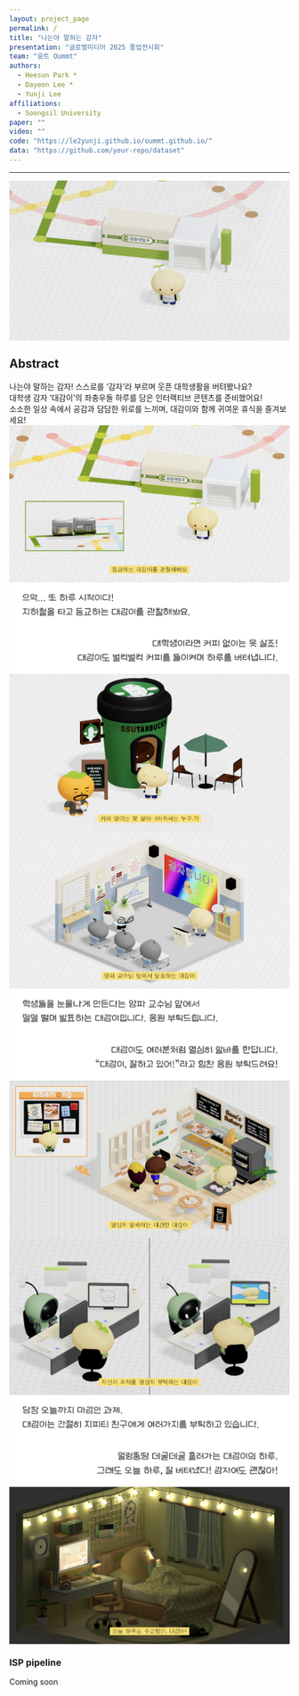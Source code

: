 ```yaml
---
layout: project_page
permalink: /
title: "나는야 말하는 감자"
presentation: "글로벌미디어 2025 졸업전시회"
team: "움트 Oummt"
authors:
  - Heesun Park *
  - Dayeon Lee *
  - Yunji Lee
affiliations:
  - Soongsil University
paper: ""
video: ""
code: "https://le2yunji.github.io/oummt.github.io/"
data: "https://github.com/your-repo/dataset"
---
```


<body>
  <hr>
  <img src = "images/gamza.png" alt = "Example 001" style="display: block; margin: auto;">
</body>


<!-- Using HTML to center the abstract -->
<div class="columns is-centered has-text-centered">
  <div class="column" style="width: 960px">
    <h2>Abstract</h2>
    <div class="content has-text-justified">
      나는야 말하는 감자!  스스로를 ‘감자’라 부르며 웃픈 대학생활을 버텨봤나요? <br /> 대학생 감자 ‘대감이’의 좌충우돌 하루를 담은 인터랙티브 콘텐츠를 준비했어요! <br /> 소소한 일상 속에서 공감과 담담한 위로를 느끼며, 대감이와 함께 귀여운 휴식을 즐겨보세요!
    </div>
    <div class="scene">
      <img class="image-box" src="images/1subway.png" alt="지하철 장면" style="display: block; margin: auto;">
      <img class="text" src="images/1subway_text.png" alt="지하철 설명" style="display: block; margin: auto;">
    </div>
    <div class="scene">
      <img class="text" src="images/2cafe_text.png" alt="카페 설명" style="display: block; margin: auto;">
      <img class="image-box" src="images/2cafe.png" alt="카페 장면" style="display: block; margin: auto;">
    </div>
    <div class="scene">
      <img class="image-box" src="images/3class.png" alt="수업 장면" style="display: block; margin: auto;">
      <img class="image-box text" src="images/3class_text.png" alt="수업 설명" style="display: block; margin: auto;">
    </div>
    <div class="scene">
      <img class="text" src="images/4bakery_text.png" alt="베이커리 설명" style="display: block; margin: auto;">
      <img class="image-box" src="images/4bakery.png" alt="베이커리 장면" style="display: block; margin: auto;">
    </div>
    <div class="scene">
      <img class="image-box" src="images/5gpt.png" alt="GPT 장면" style="display: block; margin: auto;">
      <img class="text" src="images/5gpt_text.png" alt="GPT 설명" style="display: block; margin: auto;">
    </div>
    <div class="scene">
      <img class="text" src="images/6house_text.png" alt="집 설명" style="display: block; margin: auto;">
      <img class="image-box" src="images/6house.png" alt="집 장면" style="display: block; margin: auto;">
    </div>
  </div>
</div>


<!-- Dataset Download Buttons -->
<!-- 
## SIDL Dataset 
We provide 80% of the scenes for training and learning. The remaining scenes are used for online evaluation.
### Patchify images (512x512)
For efficient training and learning, we provide patchified images. 
<div class="buttons" style="text-align: center; margin-top: 1em;">
  <a class="button is-primary" href="https://drive.google.com/file/d/1es3rPo5Y9O96EjDVXanUY8NpaRprWH-h/view?usp=sharing" target="_blank">Train</a>
  <a class="button is-primary" href="https://drive.google.com/file/d/1u5-MDauO3XolXsU6eOARwlXo7SnpLwqA/view?usp=sharing" target="_blank">Validation</a>
  <a class="button is-primary" href="https://drive.google.com/file/d/1-SFyyjH0G3C68OfDjZ_O7M4mOqkcJdEf/view?usp=sharing" target="_blank">Test</a>
</div>

### Full-resolution images (4032x3024)
<div class="buttons" style="text-align: center; margin-top: 1em;">
  <a class="button is-primary" href="https://drive.google.com/file/d/1s_gUw1DCqokihl3YtO3lu9_GnLZaSElI/view?usp=sharing" target="_blank">Train</a>
  <a class="button is-primary" href="https://drive.google.com/file/d/1OHxG8Jh0goKIhkJTe9NXZ6uIuD5qVaNH/view?usp=sharing" target="_blank">Validation</a>
</div>

### RAW files
We also provide RAW image files (DNG) along with metadata.
<div class="buttons" style="text-align: center; margin-top: 1em;">
  <a class="button is-primary" href="https://drive.google.com/file/d/1k78IIsUl2eYPnPvWkBampU0qlMrW4F-u/view?usp=sharing" target="_blank">DNG images</a>
  <a class="button is-primary" href="https://drive.google.com/file/d/1lAab5F3jjCByY4OEvGSAfykyAqp2wfTi/view?usp=sharing" target="_blank">Metadata</a>
</div>

### Online Evaluation  
<div class="buttons" style="text-align: center; margin-top: 1em;">
  <a class="button is-primary" href="http://203.253.25.170:8080" target="_blank">Click here to launch evaluation</a>
</div>  
Click the button above to evaluate your model on the SIDL benchmark. -->


### ISP pipeline
Coming soon

<!-- 
### Citation
<pre><code class="language-bibtex">
@inproceedings{choi2025sidl,
  title     = {SIDL: A Real-World Dataset for Restoring Smartphone Images with Dirty Lenses},
  author    = {Choi, Sooyoung and Park, Sungyong and Kim, Heewon},
  booktitle = {Proceedings of the AAAI Conference on Artificial Intelligence},
  volume    = {39},
  number    = {3},
  pages     = {2545--2554},
  year      = {2025}
}
</code></pre> -->

